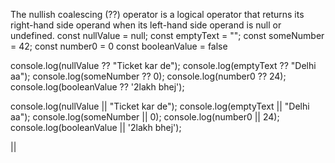 The nullish coalescing (??) operator is a logical operator that returns its right-hand side operand when its left-hand side operand is null or undefined.
const nullValue = null;
const emptyText = "";
const someNumber = 42;
const number0 = 0
const booleanValue = false


console.log(nullValue ?? "Ticket kar de"); 
console.log(emptyText ?? "Delhi aa"); 
console.log(someNumber ?? 0);
console.log(number0 ?? 24);
console.log(booleanValue ?? '2lakh bhej');

console.log(nullValue || "Ticket kar de"); 
console.log(emptyText || "Delhi aa"); 
console.log(someNumber || 0);
console.log(number0 || 24);
console.log(booleanValue || '2lakh bhej');

||